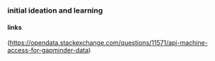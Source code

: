 ### initial ideation and learning

#### links

(https://opendata.stackexchange.com/questions/11571/api-machine-access-for-gapminder-data)
